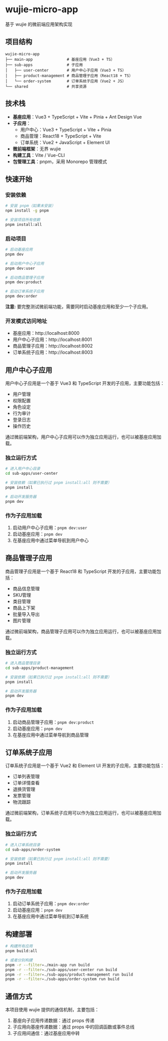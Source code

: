 # wujie-micro-app

基于 wujie 的微前端应用架构实现

## 项目结构

```
wujie-micro-app
├── main-app               # 基座应用（Vue3 + TS）
├── sub-apps               # 子应用
│   ├── user-center        # 用户中心子应用（Vue3 + TS）
│   ├── product-management # 商品管理子应用（React18 + TS）
│   └── order-system       # 订单系统子应用（Vue2 + JS）
└── shared                 # 共享资源
```

## 技术栈

- **基座应用**：Vue3 + TypeScript + Vite + Pinia + Ant Design Vue
- **子应用**：
  - 用户中心：Vue3 + TypeScript + Vite + Pinia
  - 商品管理：React18 + TypeScript + Vite
  - 订单系统：Vue2 + JavaScript + Element UI
- **微前端框架**：无界 wujie
- **构建工具**：Vite / Vue-CLI
- **包管理工具**：pnpm，采用 Monorepo 管理模式

## 快速开始

### 安装依赖

```bash
# 安装 pnpm（如果未安装）
npm install -g pnpm

# 安装项目所有依赖
pnpm install:all
```

### 启动项目

```bash
# 启动基座应用
pnpm dev

# 启动用户中心子应用
pnpm dev:user

# 启动商品管理子应用
pnpm dev:product

# 启动订单系统子应用
pnpm dev:order
```

**注意:** 要完整测试微前端功能，需要同时启动基座应用和至少一个子应用。

### 开发模式访问地址

- 基座应用：http://localhost:8000
- 用户中心子应用：http://localhost:8001
- 商品管理子应用：http://localhost:8002
- 订单系统子应用：http://localhost:8003

## 用户中心子应用

用户中心子应用是一个基于 Vue3 和 TypeScript 开发的子应用，主要功能包括：

- 用户管理
- 权限配置
- 角色设定
- 行为审计
- 登录日志
- 操作历史

通过微前端架构，用户中心子应用可以作为独立应用运行，也可以被基座应用加载。

### 独立运行方式

```bash
# 进入用户中心目录
cd sub-apps/user-center

# 安装依赖（如果已执行过 pnpm install:all 则不需要）
pnpm install

# 启动开发服务器
pnpm dev
```

### 作为子应用加载

1. 启动用户中心子应用：`pnpm dev:user`
2. 启动基座应用：`pnpm dev`
3. 在基座应用中通过菜单导航到用户中心

## 商品管理子应用

商品管理子应用是一个基于 React18 和 TypeScript 开发的子应用，主要功能包括：

- 商品信息管理
- SKU管理
- 类目管理
- 商品上下架
- 批量导入导出
- 图片管理

通过微前端架构，商品管理子应用可以作为独立应用运行，也可以被基座应用加载。

### 独立运行方式

```bash
# 进入商品管理目录
cd sub-apps/product-management

# 安装依赖（如果已执行过 pnpm install:all 则不需要）
pnpm install

# 启动开发服务器
pnpm dev
```

### 作为子应用加载

1. 启动商品管理子应用：`pnpm dev:product`
2. 启动基座应用：`pnpm dev`
3. 在基座应用中通过菜单导航到商品管理

## 订单系统子应用

订单系统子应用是一个基于 Vue2 和 Element UI 开发的子应用，主要功能包括：

- 订单列表管理
- 订单详情查看
- 退换货管理
- 发票管理
- 物流跟踪

通过微前端架构，订单系统子应用可以作为独立应用运行，也可以被基座应用加载。

### 独立运行方式

```bash
# 进入订单系统目录
cd sub-apps/order-system

# 安装依赖（如果已执行过 pnpm install:all 则不需要）
pnpm install

# 启动开发服务器
pnpm dev
```

### 作为子应用加载

1. 启动订单系统子应用：`pnpm dev:order`
2. 启动基座应用：`pnpm dev`
3. 在基座应用中通过菜单导航到订单系统

## 构建部署

```bash
# 构建所有应用
pnpm build:all

# 或者分别构建
pnpm -r --filter=./main-app run build
pnpm -r --filter=./sub-apps/user-center run build
pnpm -r --filter=./sub-apps/product-management run build
pnpm -r --filter=./sub-apps/order-system run build
```

## 通信方式

本项目使用 wujie 提供的通信机制，主要包括：

1. 基座向子应用传递数据：通过 props 传递
2. 子应用向基座传递数据：通过 props 中的回调函数或事件总线
3. 子应用间通信：通过基座应用中转 